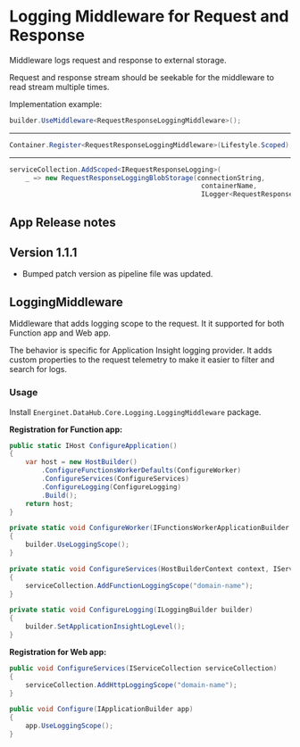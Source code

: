 # Logging Middleware for Request and Response

Middleware logs request and response to external storage.

Request and response stream should be seekable for the middleware to read stream multiple times.

Implementation example:

```c#
builder.UseMiddleware<RequestResponseLoggingMiddleware>();
```

---

``` c#
Container.Register<RequestResponseLoggingMiddleware>(Lifestyle.Scoped);
```

---

``` c#
serviceCollection.AddScoped<IRequestResponseLogging>(
    _ => new RequestResponseLoggingBlobStorage(connectionString,
                                                containerName,
                                                ILogger<RequestResponseLoggingBlobStorage>));
```

## App Release notes

## Version 1.1.1

- Bumped patch version as pipeline file was updated.

## LoggingMiddleware

Middleware that adds logging scope to the request. It it supported for both Function app and Web app.

The behavior is specific for Application Insight logging provider. It adds custom properties to the request telemetry to make it easier to filter and search for logs.

### Usage

Install `Energinet.DataHub.Core.Logging.LoggingMiddleware` package.

**Registration for Function app:**

```c#
public static IHost ConfigureApplication()
{
    var host = new HostBuilder()
        .ConfigureFunctionsWorkerDefaults(ConfigureWorker)
        .ConfigureServices(ConfigureServices)
        .ConfigureLogging(ConfigureLogging)
        .Build();
    return host;
}

private static void ConfigureWorker(IFunctionsWorkerApplicationBuilder builder)
{
    builder.UseLoggingScope();
}

private static void ConfigureServices(HostBuilderContext context, IServiceCollection serviceCollection)
{
    serviceCollection.AddFunctionLoggingScope("domain-name");
}

private static void ConfigureLogging(ILoggingBuilder builder)
{
    builder.SetApplicationInsightLogLevel();
}
```

**Registration for Web app:**

``` c#
public void ConfigureServices(IServiceCollection serviceCollection)
{
    serviceCollection.AddHttpLoggingScope("domain-name");
}

public void Configure(IApplicationBuilder app)
{
    app.UseLoggingScope();
}
```
